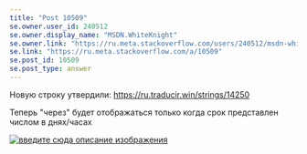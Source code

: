 ```yaml
---
title: "Post 10509"
se.owner.user_id: 240512
se.owner.display_name: "MSDN.WhiteKnight"
se.owner.link: "https://ru.meta.stackoverflow.com/users/240512/msdn-whiteknight"
se.link: "https://ru.meta.stackoverflow.com/a/10509"
se.post_id: 10509
se.post_type: answer
---
```

<p>Новую строку утвердили: <a href="https://ru.traducir.win/strings/14250" rel="nofollow noreferrer">https://ru.traducir.win/strings/14250</a></p>

<p>Теперь "через" будет отображаться только когда срок представлен числом в днях/часах</p>

<p><a href="https://i.stack.imgur.com/y2AtN.png" rel="nofollow noreferrer"><img src="https://i.stack.imgur.com/y2AtN.png" alt="введите сюда описание изображения"></a></p>
